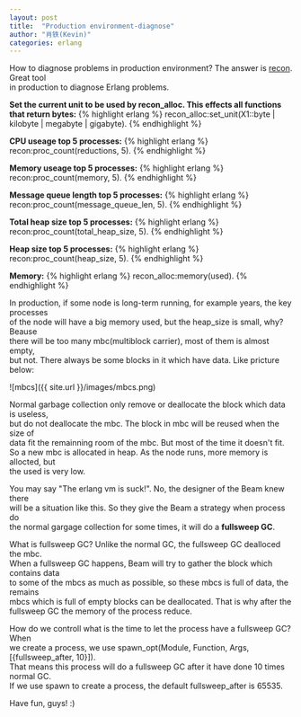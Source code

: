```yaml
---
layout: post
title:  "Production environment-diagnose"
author: "肖铁(Kevin)"
categories: erlang
---
```


How to diagnose problems in production environment? The answer is [recon](https://github.com/ferd/recon). Great tool  
 in production to diagnose Erlang problems.  


**Set the current unit to be used by recon_alloc. This effects all functions that return bytes:**
{% highlight erlang %}
recon_alloc:set_unit(X1::byte | kilobyte | megabyte | gigabyte).
{% endhighlight %}


**CPU useage top 5 processes:**
{% highlight erlang %}
recon:proc_count(reductions, 5).
{% endhighlight %}


**Memory useage top 5 processes:**
{% highlight erlang %}
recon:proc_count(memory, 5).
{% endhighlight %}


**Message queue length top 5 processes:**
{% highlight erlang %}
recon:proc_count(message_queue_len, 5).
{% endhighlight %}


**Total heap size top 5 processes:**
{% highlight erlang %}
recon:proc_count(total_heap_size, 5).
{% endhighlight %}


**Heap size top 5 processes:**
{% highlight erlang %}
recon:proc_count(heap_size, 5).
{% endhighlight %}


**Memory:**
{% highlight erlang %}
recon_alloc:memory(used).
{% endhighlight %}


In production, if some node is long-term running, for example years, the key processes  
 of the node will have a big memory used, but the heap_size is small, why? Beause  
 there will be too many mbc(multiblock carrier), most of them is almost empty,  
 but not. There always be some blocks in it which have data. Like pricture below:  


![mbcs]({{ site.url }}/images/mbcs.png)


Normal garbage collection only remove or deallocate the block which data is useless,  
 but do not deallocate the mbc. The block in mbc will be reused when the size of  
 data fit the remainning room of the mbc. But most of the time it doesn't fit.  
So a new mbc is allocated in heap. As the node runs, more memory is allocted, but  
 the used is very low.


You may say "The erlang vm is suck!". No, the designer of the Beam knew there  
 will be a situation like this. So they give the Beam a strategy when process do  
 the normal gargage collection for some times, it will do a **fullsweep GC**.  


What is fullsweep GC? Unlike the normal GC, the fullsweep GC dealloced the mbc.  
When a fullsweep GC happens, Beam will try to gather the block which contains data  
 to some of the mbcs as much as possible, so these mbcs is full of data, the remains  
 mbcs which is full of empty blocks can be deallocated. That is why after the  
 fullsweep GC the memory of the process reduce.  


How do we controll what is the time to let the process have a fullsweep GC? When  
we create a process, we use spawn_opt(Module, Function, Args, [{fullsweep_after, 10}]).  
That means this process will do a fullsweep GC after it have done 10 times normal GC.  
If we use spawn to create a process, the default fullsweep_after is 65535.  


Have fun, guys! :)